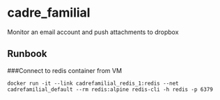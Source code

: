 # cadre_familial
Monitor an email account and push attachments to dropbox

## Runbook
###Connect to redis container from VM

`docker run -it --link cadrefamilial_redis_1:redis --net cadrefamilial_default --rm redis:alpine redis-cli -h redis -p 6379`
